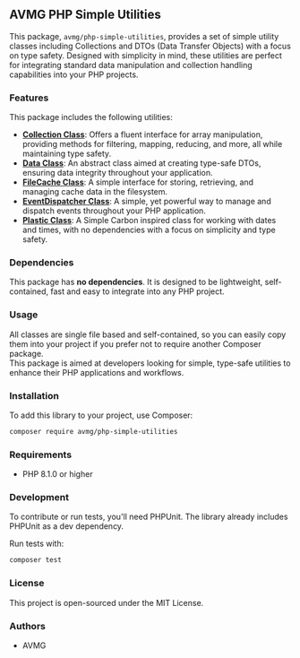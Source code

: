## AVMG PHP Simple Utilities

This package, `avmg/php-simple-utilities`, provides a set of simple utility classes including Collections and DTOs (Data Transfer Objects) with a focus on type safety. Designed with simplicity in mind, these utilities are perfect for integrating standard data manipulation and collection handling capabilities into your PHP projects.

### Features

This package includes the following utilities:

- **[Collection Class](docs/Collection.md)**: Offers a fluent interface for array manipulation, providing methods for filtering, mapping, reducing, and more, all while maintaining type safety.
- **[Data Class](docs/Data.md)**: An abstract class aimed at creating type-safe DTOs, ensuring data integrity throughout your application.
- **[FileCache Class](docs/FileCache.md)**: A simple interface for storing, retrieving, and managing cache data in the filesystem.
- **[EventDispatcher Class](docs/EventDispatcher.md)**: A simple, yet powerful way to manage and dispatch events throughout your PHP application.
- **[Plastic Class](docs/Plastic.md)**: A Simple Carbon inspired class for working with dates and times, with no dependencies with a focus on simplicity and type safety.

### Dependencies

This package has **no dependenci*e*s**. It is designed to be lightweight, self-contained, fast and easy to integrate into any PHP project.

### Usage

All classes are single file based and self-contained, so you can easily copy them into your project if you prefer not to require another Composer package. <br />
This package is aimed at developers looking for simple, type-safe utilities to enhance their PHP applications and workflows.

### Installation

To add this library to your project, use Composer:

```bash
composer require avmg/php-simple-utilities
```

### Requirements

- PHP 8.1.0 or higher

### Development

To contribute or run tests, you'll need PHPUnit. The library already includes PHPUnit as a dev dependency.

Run tests with:

```bash
composer test
```

### License

This project is open-sourced under the MIT License.

### Authors

- AVMG

